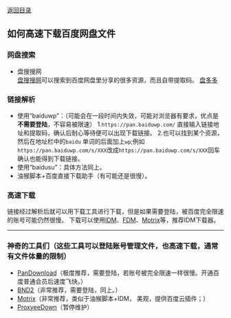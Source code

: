 [返回目录](../../catalogue.md)  
## 如何高速下载百度网盘文件  
### 网盘搜索
+ 盘搜搜网  
[盘搜搜网](http://www.pansoso.com/)可以搜索到百度网盘里分享的很多资源，而且自带提取码。 
[盘多多](http://www.panduoduo.net/)

### 链接解析
+ 使用“baiduwp”：（可能会在一段时间内失效，可能对浏览器有要求，优点是**不需要登陆**，不容易被限速）
  1.`https://pan.baiduwp.com/` 直接输入链接地址和提取码，确认后耐心等待便可以出现下载链接。
  2.也可以找到某个资源，然后在地址栏中的`baidu` 单词的后面加上`wp`;例如`https://pan.baiduwp.com/s/XXX`改成`https://pan.baiduwp.com/s/XXX`回车确认也能得到下载链接。
+ 使用“baidusu”：具体方法同上。
+ 油猴脚本+百度直接下载助手（有可能还是很慢）。
  
### 高速下载
链接经过解析后就可以用下载工具进行下载，但是如果需要登陆，被百度完全限速的账号可能仍然很慢。
下载可以使用[IDM](https://www.internetdownloadmanager.com/)、[FDM](https://www.freedownloadmanager.org/zh/)、[Motrix](https://motrix.app/zh-CN/)等，推荐IDM下载器。

------
### 神奇的工具们（这些工具可以登陆账号管理文件，也高速下载，通常有文件体量的限制）
+ [PanDownload](http://pandownload.com/)（极度推荐，需要登陆，若账号被完全限速一样很慢。开通百度普通会员后速度飞快。）
+ [BND2](https://github.com/b3log/baidu-netdisk-downloaderx)（非常推荐，需要登陆，同上。）
+ [Motrix](https://motrix.app/zh-CN/)（非常推荐，类似于油猴脚本+IDM， 美观，提供百度云插件；）
+ [ProxyeeDown](https://github.com/proxyee-down-org/proxyee-down)（暂停维护）